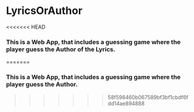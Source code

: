 # LyricsOrAuthor

<<<<<<< HEAD
### This is a Web App, that includes a guessing game where the player guess the Author of the Lyrics.
=======

### This is a Web App, that includes a guessing game where the player guess the Author.
>>>>>>> 58f598460b067589bf3bf1cbdf6fdd14ae894888
